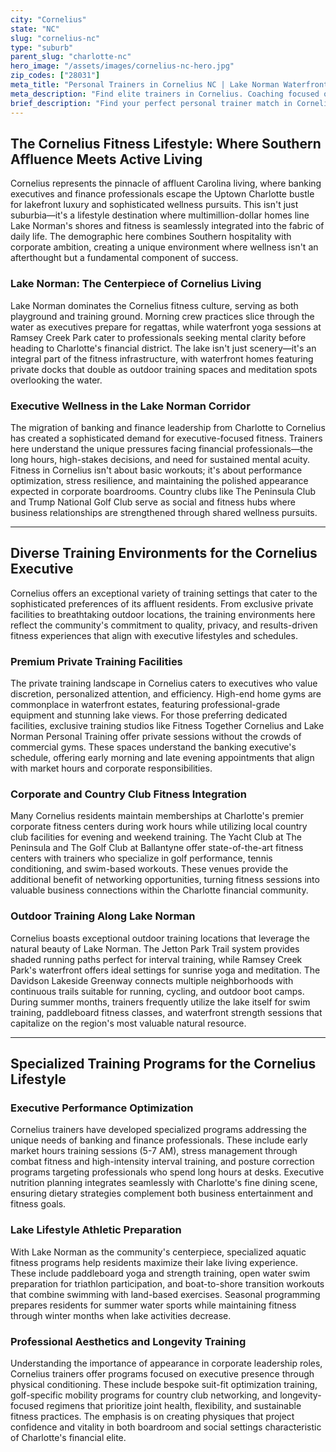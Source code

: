 ```yaml
---
city: "Cornelius"
state: "NC"
slug: "cornelius-nc"
type: "suburb"
parent_slug: "charlotte-nc"
hero_image: "/assets/images/cornelius-nc-hero.jpg"
zip_codes: ["28031"]
meta_title: "Personal Trainers in Cornelius NC | Lake Norman Waterfront & Golf Fitness"
meta_description: "Find elite trainers in Cornelius. Coaching focused on lakefront properties, yacht club amenities, and personalized golf performance training."
brief_description: "Find your perfect personal trainer match in Cornelius, NC. Our exclusive service connects ambitious banking and finance executives with elite fitness professionals who understand your demanding schedule and high-performance lifestyle. Whether you prefer private sessions in your home gym, corporate fitness facilities in Charlotte's Uptown, or outdoor training along the shores of Lake Norman, we match you with trainers specializing in executive wellness, stress management, and Southern affluent lifestyle fitness. Achieve your peak physical condition with a trainer who complements your professional success and personal goals in the Lake Norman community."
---
```

## The Cornelius Fitness Lifestyle: Where Southern Affluence Meets Active Living

Cornelius represents the pinnacle of affluent Carolina living, where banking executives and finance professionals escape the Uptown Charlotte bustle for lakefront luxury and sophisticated wellness pursuits. This isn't just suburbia—it's a lifestyle destination where multimillion-dollar homes line Lake Norman's shores and fitness is seamlessly integrated into the fabric of daily life. The demographic here combines Southern hospitality with corporate ambition, creating a unique environment where wellness isn't an afterthought but a fundamental component of success.

### Lake Norman: The Centerpiece of Cornelius Living

Lake Norman dominates the Cornelius fitness culture, serving as both playground and training ground. Morning crew practices slice through the water as executives prepare for regattas, while waterfront yoga sessions at Ramsey Creek Park cater to professionals seeking mental clarity before heading to Charlotte's financial district. The lake isn't just scenery—it's an integral part of the fitness infrastructure, with waterfront homes featuring private docks that double as outdoor training spaces and meditation spots overlooking the water.

### Executive Wellness in the Lake Norman Corridor

The migration of banking and finance leadership from Charlotte to Cornelius has created a sophisticated demand for executive-focused fitness. Trainers here understand the unique pressures facing financial professionals—the long hours, high-stakes decisions, and need for sustained mental acuity. Fitness in Cornelius isn't about basic workouts; it's about performance optimization, stress resilience, and maintaining the polished appearance expected in corporate boardrooms. Country clubs like The Peninsula Club and Trump National Golf Club serve as social and fitness hubs where business relationships are strengthened through shared wellness pursuits.

---

## Diverse Training Environments for the Cornelius Executive

Cornelius offers an exceptional variety of training settings that cater to the sophisticated preferences of its affluent residents. From exclusive private facilities to breathtaking outdoor locations, the training environments here reflect the community's commitment to quality, privacy, and results-driven fitness experiences that align with executive lifestyles and schedules.

### Premium Private Training Facilities

The private training landscape in Cornelius caters to executives who value discretion, personalized attention, and efficiency. High-end home gyms are commonplace in waterfront estates, featuring professional-grade equipment and stunning lake views. For those preferring dedicated facilities, exclusive training studios like Fitness Together Cornelius and Lake Norman Personal Training offer private sessions without the crowds of commercial gyms. These spaces understand the banking executive's schedule, offering early morning and late evening appointments that align with market hours and corporate responsibilities.

### Corporate and Country Club Fitness Integration

Many Cornelius residents maintain memberships at Charlotte's premier corporate fitness centers during work hours while utilizing local country club facilities for evening and weekend training. The Yacht Club at The Peninsula and The Golf Club at Ballantyne offer state-of-the-art fitness centers with trainers who specialize in golf performance, tennis conditioning, and swim-based workouts. These venues provide the additional benefit of networking opportunities, turning fitness sessions into valuable business connections within the Charlotte financial community.

### Outdoor Training Along Lake Norman

Cornelius boasts exceptional outdoor training locations that leverage the natural beauty of Lake Norman. The Jetton Park Trail system provides shaded running paths perfect for interval training, while Ramsey Creek Park's waterfront offers ideal settings for sunrise yoga and meditation. The Davidson Lakeside Greenway connects multiple neighborhoods with continuous trails suitable for running, cycling, and outdoor boot camps. During summer months, trainers frequently utilize the lake itself for swim training, paddleboard fitness classes, and waterfront strength sessions that capitalize on the region's most valuable natural resource.

---

## Specialized Training Programs for the Cornelius Lifestyle

### Executive Performance Optimization

Cornelius trainers have developed specialized programs addressing the unique needs of banking and finance professionals. These include early market hours training sessions (5-7 AM), stress management through combat fitness and high-intensity interval training, and posture correction programs targeting professionals who spend long hours at desks. Executive nutrition planning integrates seamlessly with Charlotte's fine dining scene, ensuring dietary strategies complement both business entertainment and fitness goals.

### Lake Lifestyle Athletic Preparation

With Lake Norman as the community's centerpiece, specialized aquatic fitness programs help residents maximize their lake living experience. These include paddleboard yoga and strength training, open water swim preparation for triathlon participation, and boat-to-shore transition workouts that combine swimming with land-based exercises. Seasonal programming prepares residents for summer water sports while maintaining fitness through winter months when lake activities decrease.

### Professional Aesthetics and Longevity Training

Understanding the importance of appearance in corporate leadership roles, Cornelius trainers offer programs focused on executive presence through physical conditioning. These include bespoke suit-fit optimization training, golf-specific mobility programs for country club networking, and longevity-focused regimens that prioritize joint health, flexibility, and sustainable fitness practices. The emphasis is on creating physiques that project confidence and vitality in both boardroom and social settings characteristic of Charlotte's financial elite.